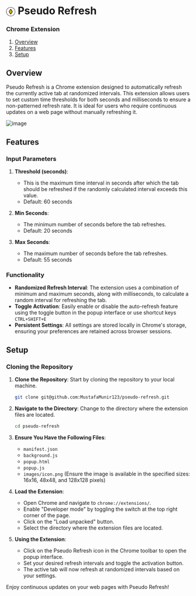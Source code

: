 # <img src="./images/icon.png" alt="Icon" style="width: 25px; vertical-align: middle;"/> Pseudo Refresh 
### Chrome Extension
1. [Overview](#overview)
2. [Features](#features)
3. [Setup](#setup)

## Overview

Pseudo Refresh is a Chrome extension designed to automatically refresh the currently active tab at randomized intervals. This extension allows users to set custom time thresholds for both seconds and milliseconds to ensure a non-patterned refresh rate. It is ideal for users who require continuous updates on a web page without manually refreshing it.

![image](https://github.com/user-attachments/assets/8b460075-c852-4a9a-b7ad-80d3b0951659)

## Features

### Input Parameters

1. **Threshold (seconds)**:
   - This is the maximum time interval in seconds after which the tab should be refreshed if the randomly calculated interval exceeds this value.
   - Default: 60 seconds

2. **Min Seconds**:
   - The minimum number of seconds before the tab refreshes.
   - Default: 20 seconds

3. **Max Seconds**:
   - The maximum number of seconds before the tab refreshes.
   - Default: 55 seconds

### Functionality

- **Randomized Refresh Interval**: The extension uses a combination of minimum and maximum seconds, along with milliseconds, to calculate a random interval for refreshing the tab.
- **Toggle Activation**: Easily enable or disable the auto-refresh feature using the toggle button in the popup interface or use shortcut keys `CTRL+SHIFT+E`
- **Persistent Settings**: All settings are stored locally in Chrome's storage, ensuring your preferences are retained across browser sessions.

## Setup

### Cloning the Repository

1. **Clone the Repository**: Start by cloning the repository to your local machine.
   ```bash
   git clone git@github.com:MustafaMunir123/pseudo-refresh.git
   ```

2. **Navigate to the Directory**: Change to the directory where the extension files are located.
   ```bash
   cd pseudo-refresh
   ```

3. **Ensure You Have the Following Files**:
   - `manifest.json`
   - `background.js`
   - `popup.html`
   - `popup.js`
   - `images/icon.png` (Ensure the image is available in the specified sizes: 16x16, 48x48, and 128x128 pixels)

4. **Load the Extension**:
   - Open Chrome and navigate to `chrome://extensions/`.
   - Enable "Developer mode" by toggling the switch at the top right corner of the page.
   - Click on the "Load unpacked" button.
   - Select the directory where the extension files are located.

5. **Using the Extension**:
   - Click on the Pseudo Refresh icon in the Chrome toolbar to open the popup interface.
   - Set your desired refresh intervals and toggle the activation button.
   - The active tab will now refresh at randomized intervals based on your settings.

Enjoy continuous updates on your web pages with Pseudo Refresh!
